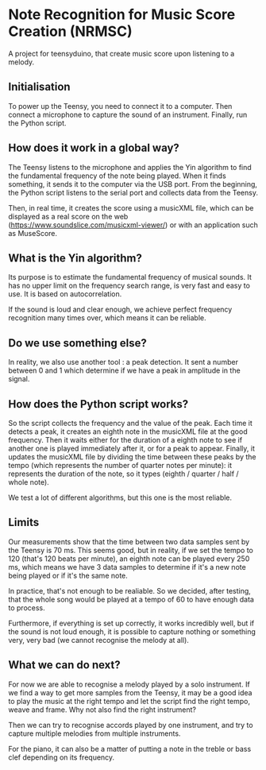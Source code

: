 # Note Recognition for Music Score Creation (NRMSC)
A project for teensyduino, that create music score upon listening to a melody.

## Initialisation
To power up the Teensy, you need to connect it to a computer. Then connect a microphone to capture the sound of an instrument. Finally, run the Python script.

## How does it work in a global way?
The Teensy listens to the microphone and applies the Yin algorithm to find the fundamental frequency of the note being played. When it finds something, it sends it to the computer via the USB port. From the beginning, the Python script listens to the serial port and collects data from the Teensy.   

Then, in real time, it creates the score using a musicXML file, which can be displayed as a real score on the web (https://www.soundslice.com/musicxml-viewer/) or with an application such as MuseScore.

## What is the Yin algorithm?
Its purpose is to estimate the fundamental frequency of musical sounds. It has no upper limit on the frequency search range, is very fast and easy to use. It is based on autocorrelation.   

If the sound is loud and clear enough, we achieve perfect frequency recognition many times over, which means it can be reliable.

## Do we use something else?
In reality, we also use another tool : a peak detection. It sent a number between 0 and 1 which determine if we have a peak in amplitude in the signal.

## How does the Python script works?
So the script collects the frequency and the value of the peak. Each time it detects a peak, it creates an eighth note in the musicXML file at the good frequency. Then it waits either for the duration of a eighth note to see if another one is played immediately after it, or for a peak to appear. Finally, it updates the musicXML file by dividing the time between these peaks by the tempo (which represents the number of quarter notes per minute): it represents the duration of the note, so it types (eighth / quarter / half / whole note).   

We test a lot of different algorithms, but this one is the most reliable.

## Limits
Our measurements show that the time between two data samples sent by the Teensy is 70 ms. This seems good, but in reality, if we set the tempo to 120 (that's 120 beats per minute), an eighth note can be played every 250 ms, which means we have 3 data samples to determine if it's a new note being played or if it's the same note.   

In practice, that's not enough to be realiable. So we decided, after testing, that the whole song would be played at a tempo of 60 to have enough data to process.   

Furthermore, if everything is set up correctly, it works incredibly well, but if the sound is not loud enough, it is possible to capture nothing or something very, very bad (we cannot recognise the melody at all).

## What we can do next?
For now we are able to recognise a melody played by a solo instrument. If we find a way to get more samples from the Teensy, it may be a good idea to play the music at the right tempo and let the script find the right tempo, weave and frame. Why not also find the right instrument?   

Then we can try to recognise accords played by one instrument, and try to capture multiple melodies from multiple instruments.   

For the piano, it can also be a matter of putting a note in the treble or bass clef depending on its frequency.
